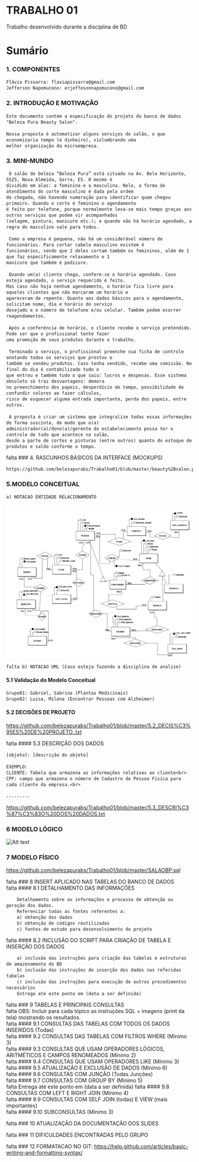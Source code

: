 # TRABALHO 01
Trabalho desenvolvido durante a disciplina de BD

# Sumário


### 1. COMPONENTES <br>

	Flávia Pissarra: flaviapissarra@gmail.com
	Jefferson Napomuceno: erjeffesonnapomuceno@gmail.com

### 2. INTRODUÇÃO E MOTIVAÇÃO <br>
	
	Este documento contém a especificação do projeto do banco de dados "Beleza Pura Beauty Salon".
	
	Nossa proposta é automatizar alguns serviços do salão, o que economizaria tempo (e dinheiro), vislumbrando uma
	melhor organização da microempresa.

### 3. MINI-MUNDO <br>

	 O salão de beleza “Beleza Pura” está situado na Av. Belo Horizonte, 5525, Nova Almeida, Serra, ES. O mesmo é
	dividido em alas: a feminina e a masculina. Nele, a forma de atendimento do corte masculino é dada pela ordem
	de chegada, não havendo numeração para identificar quem chegou primeiro. Quando o corte é feminino o agendamento
	é feito por telefone, porque normalmente leva-se mais tempo graças aos outros serviços que podem vir acompanhados
	(selagem, pintura, manicure etc.); e quando não há horário agendado, a regra do masculino vale para todos.

	 Como a empresa é pequena, não há um considerável número de funcionários. Para cortar cabelo masculino existem 4
	funcionários, sendo que 2 deles cortam também os femininos, além de 1 que faz especificamente relaxamento e 1
	manicure que também é pedicure.
	
	 Quando um(a) cliente chega, confere-se o horário agendado. Caso esteja agendado, o serviço requerido é feito.
	Mas caso não haja nenhum agendamento, o horário fica livre para aqueles clientes que não marcaram um horário e
	apareceram de repente. Quanto aos dados básicos para o agendamento, solicitam nome, dia e horário do serviço
	desejado e o número de telefone e/ou celular. Também podem ocorrer reagendamentos.
	
	 Após a conferência de horário, o cliente recebe o serviço pretendido. Pode ser que o profissional tente fazer
	uma promoção de seus produtos durante o trabalho.
	
	 Terminado o serviço, o profissional preenche sua ficha de controle anotando todos os serviços que prestou e
	também se vendeu produtos. Caso tenha vendido, recebe uma comissão. No final do dia é contabilizado tudo o
	que entrou e também tudo o que saiu: lucros e despesas. Esse sistema obsoleto só traz desvantagens: demora
	no preenchimento dos papeis, desperdício de tempo, possibilidade de confundir valores ao fazer cálculos, 
	risco de esquecer alguma entrada importante, perda dos papeis, entre outros.
	  
	 A proposta é criar um sistema que integralize todas essas informações de forma suscinta, de modo que o(a)
	administrador(a)/dono(a)/gerente do estabelecimento possa ter o controle de tudo que acontece no salão,
	desde a parte de cortes e pinturas (entre outros) quanto do estoque de produtos e saldo conforme o tempo.

falta ### 4. RASCUNHOS BÁSICOS DA INTERFACE (MOCKUPS)<br>

	https://github.com/belezapurabs/Trabalho01/blob/master/beauty%2Bsalon.pdf

### 5.MODELO CONCEITUAL<br>
    a) NOTACAO ENTIDADE RELACIONAMENTO
    
![Alt text](https://github.com/belezapurabs/Trabalho01/blob/master/Conceitual_1.png)
    
    falta b) NOTACAO UML (Caso esteja fazendo a disciplina de analise)

#### 5.1 Validação do Modelo Conceitual

    Grupo01: Gabriel, Sabrina (Plantas Medicinais)
    Grupo02: Luisa, Milena (Encontrar Pessoas com Alzheimer)
    
#### 5.2 DECISÕES DE PROJETO
       
 https://github.com/belezapurabs/Trabalho01/blob/master/5.2_DECIS%C3%95ES%20DE%20PROJETO..txt

falta #### 5.3 DESCRIÇÃO DOS DADOS 

    [objeto]: [descrição do objeto]

	EXEMPLO:
	CLIENTE: Tabela que armazena as informações relativas ao cliente<br>
	CPF: campo que armazena o número de Cadastro de Pessoa Física para cada cliente da empresa.<br>
	
	---------
		
https://github.com/belezapurabs/Trabalho01/blob/master/5.3_DESCRI%C3%87%C3%83O%20DOS%20DADOS.txt
 
### 6	MODELO LÓGICO<br>
![Alt text](https://github.com/belezapurabs/Trabalho01/blob/master/L%C3%B3gico_1.png)

### 7	MODELO FÍSICO<br>
https://github.com/belezapurabs/Trabalho01/blob/master/SALAOBP.sql

falta ### 8	INSERT APLICADO NAS TABELAS DO BANCO DE DADOS<br>
falta #### 8.1 DETALHAMENTO DAS INFORMAÇÕES

        Detalhamento sobre as informações e processo de obtenção ou geração dos dados.
        Referenciar todas as fontes referentes a:
        a) obtenção dos dados
        b) obtenção de códigos reutilizados
        c) fontes de estudo para desenvolvimento do projeto
        
falta #### 8.2 INCLUSÃO DO SCRIPT PARA CRIAÇÃO DE TABELA E INSERÇÃO DOS DADOS

        a) inclusão das instruções para criação das tabelas e estruturas de amazenamento do BD
        b) inclusão das instruções de inserção dos dados nas referidas tabelas
        c) inclusão das instruções para execução de outros procedimentos necessários
        Entrega até este ponto em (data a ser definida)

falta ### 9	TABELAS E PRINCIPAIS CONSULTAS<br>
falta OBS: Incluir para cada tópico as instruções SQL + imagens (print da tela) mostrando os resultados.<br>
falta #### 9.1	CONSULTAS DAS TABELAS COM TODOS OS DADOS INSERIDOS (Todas) <br>
falta #### 9.2	CONSULTAS DAS TABELAS COM FILTROS WHERE (Mínimo 3) <br>
falta #### 9.3	CONSULTAS QUE USAM OPERADORES LÓGICOS, ARITMÉTICOS E CAMPOS RENOMEADOS (Mínimo 2)<br>
falta #### 9.4	CONSULTAS QUE USAM OPERADORES LIKE (Mínimo 3)  <br>
falta #### 9.5	ATUALIZAÇÃO E EXCLUSÃO DE DADOS (Mínimo 6)<br>
falta #### 9.6	CONSULTAS COM JUNÇÃO (Todas Junções)<br>
falta #### 9.7	CONSULTAS COM GROUP BY (Mínimo 5)<br>
falta      Entrega até este ponto em (data a ser definida)
falta #### 9.8	CONSULTAS COM LEFT E RIGHT JOIN (Mínimo 4) <br>
falta #### 9.9	CONSULTAS COM SELF JOIN (todas) E VIEW (mais importantes) <br>
falta #### 9.10	SUBCONSULTAS (Mínimo 3) <br>

falta ### 10	ATUALIZAÇÃO DA DOCUMENTAÇÃO DOS SLIDES<br>

falta ### 11	DIFICULDADES ENCONTRADAS PELO GRUPO<br>

falta ### 12  FORMATACAO NO GIT: https://help.github.com/articles/basic-writing-and-formatting-syntax/
